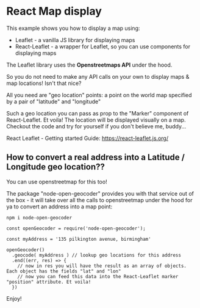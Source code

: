 # React Map display

This example shows you how to display a map using:

- Leaflet - a vanilla JS library for displaying maps
- React-Leaflet - a wrapper for Leaflet, so you can use components for displaying maps

The Leaflet library uses the <b>Openstreetmaps API</b> under the hood. 

So you do not need to make any API calls on your own to display maps & map locations! Isn't that nice?

All you need are "geo location" points: a point on the world map specified by a pair of "latitude" and "longitude" 

Such a geo location you can pass as prop to the "Marker" component of React-Leaflet. Et voila! The location will be displayed visually on a map. Checkout the code and try for yourself if you don't believe me, buddy...

React Leaflet - Getting started Guide: https://react-leaflet.js.org/


## How to convert a real address into a Latitude / Longitude geo location??

You can use openstreetmap for this too!

The package "node-open-geocoder" provides you with that service out of the box - it will take over all the calls to openstreetmap under the hood for ya to convert an address into a map point:

`npm i node-open-geocoder`

```
const openGeocoder = require('node-open-geocoder');

const myAddress = '135 pilkington avenue, birmingham'

openGeocoder()
  .geocode( myAddress ) // lookup geo locations for this address
  .end((err, res) => {
    // now in res you will have the result as an array of objects. Each object has the fields "lat" and "lon"
    // now you can feed this data into the React-Leaflet marker "position" attribute. Et voila! 
  })
```

Enjoy!

